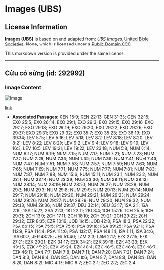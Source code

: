 # Images (UBS)

## License Information

**Images (UBS)** is based on and adapted from: _UBS Images_, [United Bible Societies](https://unitedbiblesocieties.org/), None, which is licensed under a [Public Domain CC0](https://creativecommons.org/public-domain/cc0/).

This markdown version is provided under the same license.



--------------------------------

## Cừu có sừng (id: 292992)

### Image Content

![Image](https://cdn.aquifer.bible/aquifer-content/resources/Media/WEB-0748_horned_ram.jpg)

[link](https://cdn.aquifer.bible/aquifer-content/resources/Media/WEB-0748_horned_ram.jpg)

* **Associated Passages:** GEN 15:9; GEN 22:13; GEN 31:38; GEN 32:15; EXO 25:5; EXO 26:14; EXO 29:1; EXO 29:3; EXO 29:15; EXO 29:16; EXO 29:17; EXO 29:18; EXO 29:19; EXO 29:20; EXO 29:22; EXO 29:26; EXO 29:27; EXO 29:31; EXO 29:32; EXO 35:7; EXO 35:23; EXO 36:19; EXO 39:34; LEV 5:15; LEV 5:16; LEV 5:18; LEV 8:2; LEV 8:18; LEV 8:20; LEV 8:21; LEV 8:22; LEV 8:29; LEV 9:2; LEV 9:4; LEV 9:18; LEV 9:19; LEV 16:3; LEV 16:5; LEV 19:21; LEV 19:22; LEV 23:18; NUM 5:8; NUM 6:14; NUM 6:17; NUM 6:19; NUM 7:15; NUM 7:17; NUM 7:21; NUM 7:23; NUM 7:27; NUM 7:29; NUM 7:33; NUM 7:35; NUM 7:39; NUM 7:41; NUM 7:45; NUM 7:47; NUM 7:51; NUM 7:53; NUM 7:57; NUM 7:59; NUM 7:63; NUM 7:65; NUM 7:69; NUM 7:71; NUM 7:75; NUM 7:77; NUM 7:81; NUM 7:83; NUM 7:87; NUM 7:88; NUM 15:6; NUM 15:11; NUM 23:1; NUM 23:2; NUM 23:4; NUM 23:14; NUM 23:29; NUM 23:30; NUM 28:11; NUM 28:12; NUM 28:14; NUM 28:19; NUM 28:20; NUM 28:27; NUM 28:28; NUM 29:2; NUM 29:3; NUM 29:8; NUM 29:9; NUM 29:13; NUM 29:14; NUM 29:17; NUM 29:18; NUM 29:20; NUM 29:21; NUM 29:23; NUM 29:24; NUM 29:26; NUM 29:27; NUM 29:29; NUM 29:30; NUM 29:32; NUM 29:33; NUM 29:36; NUM 29:37; DEU 32:14; DEU 33:17; 1SA 2:1; 1SA 2:10; 1SA 15:22; 2SA 22:3; 1KI 22:11; 2KI 3:4; 1CH 15:26; 1CH 25:5; 1CH 29:21; 2CH 13:9; 2CH 17:11; 2CH 18:10; 2CH 29:21; 2CH 29:22; 2CH 29:32; EZR 8:35; EZR 10:19; JOB 16:15; JOB 42:8; PSA 18:3; PSA 22:22; PSA 66:15; PSA 75:5; PSA 75:6; PSA 89:18; PSA 89:25; PSA 92:11; PSA 112:9; PSA 114:4; PSA 114:6; PSA 132:17; PSA 148:14; ISA 1:11; ISA 34:6; ISA 60:7; JER 48:25; JER 51:40; LAM 2:3; LAM 2:17; EZK 27:15; EZK 27:21; EZK 29:21; EZK 34:17; EZK 34:21; EZK 39:18; EZK 43:23; EZK 43:25; EZK 45:23; EZK 45:24; EZK 46:4; EZK 46:5; EZK 46:6; EZK 46:7; EZK 46:11; DAN 7:7; DAN 7:8; DAN 7:11; DAN 7:20; DAN 7:21; DAN 7:24; DAN 8:3; DAN 8:4; DAN 8:5; DAN 8:6; DAN 8:7; DAN 8:8; DAN 8:9; DAN 8:20; DAN 8:21; MIC 4:13; MIC 6:7; ZEC 2:1; ZEC 2:2; ZEC 2:4

